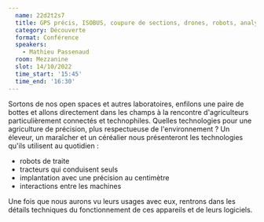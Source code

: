 ```yaml
---
  name: 22d2t2s7
  title: GPS précis, ISOBUS, coupure de sections, drones, robots, analyses... la place de la tech dans l'agriculture d'aujourd'hui
  category: Découverte
  format: Conférence 
  speakers: 
    - Mathieu Passenaud
  room: Mezzanine
  slot: 14/10/2022
  time_start: '15:45'
  time_end: '16:30'
---
```

Sortons de nos open spaces et autres laboratoires, enfilons une paire de bottes et allons directement dans les champs à la rencontre d'agriculteurs particulièrement connectés et technophiles. Quelles technologies pour une agriculture de précision, plus respectueuse de l'environnement ? Un éleveur, un maraîcher et un céréalier nous présenteront les technologies qu'ils utilisent au quotidien :

- robots de traite
- tracteurs qui conduisent seuls
- implantation avec une précision au centimètre
- interactions entre les machines

Une fois que nous aurons vu leurs usages avec eux, rentrons dans les détails techniques du fonctionnement de ces appareils et de leurs logiciels.
